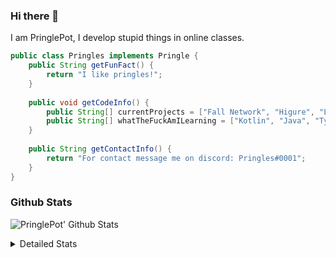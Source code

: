 ### Hi there 👋

I am PringlePot, I develop stupid things in online classes. 

```java
public class Pringles implements Pringle {
    public String getFunFact() {
        return "I like pringles!";
    }
    
    public void getCodeInfo() {
        public String[] currentProjects = ["Fall Network", "Higure", "Lunar Fork"];
        public String[] whatTheFuckAmILearning = ["Kotlin", "Java", "Typescript", "NextJS"];
    }
    
    public String getContactInfo() {
        return "For contact message me on discord: Pringles#0001";
    }
}
```

### Github Stats
![PringlePot' Github Stats](https://github-readme-stats.vercel.app/api?username=PringlePot&show_icons=true&theme=dark)

<details>
  <summary>Detailed Stats</summary>
    
<!--START_SECTION:waka-->
![Lines of code](https://img.shields.io/badge/From%20Hello%20World%20I%27ve%20Written-3713%20lines%20of%20code-blue)

**🐱 My Github Data** 

> 🏆 138 Contributions in the Year 2021
 > 
> 📦 84.1 kB Used in Github's Storage 
 > 
> 💼 Opted to Hire
 > 
> 📜 2 Public Repositories 
 > 
> 🔑 5 Private Repositories  
 > 
**I'm an Early 🐤** 

```text
🌞 Morning    22 commits     ██████░░░░░░░░░░░░░░░░░░░   27.16% 
🌆 Daytime    28 commits     ████████░░░░░░░░░░░░░░░░░   34.57% 
🌃 Evening    31 commits     █████████░░░░░░░░░░░░░░░░   38.27% 
🌙 Night      0 commits      ░░░░░░░░░░░░░░░░░░░░░░░░░   0.0%

```
📅 **I'm Most Productive on Monday** 

```text
Monday       35 commits     ██████████░░░░░░░░░░░░░░░   43.21% 
Tuesday      1 commits      ░░░░░░░░░░░░░░░░░░░░░░░░░   1.23% 
Wednesday    11 commits     ███░░░░░░░░░░░░░░░░░░░░░░   13.58% 
Thursday     16 commits     █████░░░░░░░░░░░░░░░░░░░░   19.75% 
Friday       9 commits      ██░░░░░░░░░░░░░░░░░░░░░░░   11.11% 
Saturday     0 commits      ░░░░░░░░░░░░░░░░░░░░░░░░░   0.0% 
Sunday       9 commits      ██░░░░░░░░░░░░░░░░░░░░░░░   11.11%

```


📊 **This Week I Spent My Time On** 

```text
💬 Programming Languages: 
Java                     21 hrs 13 mins      █████████████████░░░░░░░░   70.82% 
Kotlin                   6 hrs 1 min         █████░░░░░░░░░░░░░░░░░░░░   20.09% 
XML                      1 hr 58 mins        █░░░░░░░░░░░░░░░░░░░░░░░░   6.6% 
YAML                     35 mins             ░░░░░░░░░░░░░░░░░░░░░░░░░   1.98% 
Markdown                 3 mins              ░░░░░░░░░░░░░░░░░░░░░░░░░   0.22%

🔥 Editors: 
IntelliJ                 29 hrs 56 mins      █████████████████████████   99.91% 
Sublime Text             1 min               ░░░░░░░░░░░░░░░░░░░░░░░░░   0.09%

```

**I Mostly Code in Java** 

```text
Java                     3 repos             ██████████████████░░░░░░░   75.0% 
Kotlin                   1 repo              ██████░░░░░░░░░░░░░░░░░░░   25.0%

```



<!--END_SECTION:waka-->
</details>
